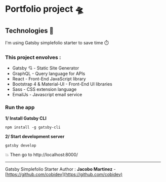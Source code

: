 # Portfolio project :flying_saucer:

## Technologies :floppy_disk:

I'm using Gatsby simplefolio starter to save time :stopwatch:

### This project envolves :

>

- Gatsby :cupid: - Static Site Generator
- GraphQL - Query language for APIs
- React - Front-End JavaScript library
- Bootstrap 4 & Material-UI - Front-End UI libraries
- Sass - CSS extension language
- EmailJs - Javascript email service

### Run the app

**1/ Install Gatsby CLI**

```
npm install -g gatsby-cli
```

**2/ Start development server**

```
gatsby develop
```

:boom: Then go to http://localhost:8000/

---

Gatsby Simplefolio Starter Author : **Jacobo Martinez** - [https://github.com/cobidev](https://github.com/cobidev)
